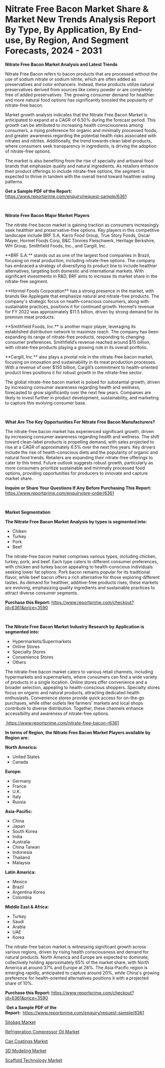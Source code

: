 <p><h1>Nitrate Free Bacon Market Share & Market New Trends Analysis Report By Type, By Application, By End-use, By Region, And Segment Forecasts, 2024 - 2031</h1></p><p><strong>Nitrate Free Bacon Market Analysis and Latest Trends</strong></p>
<p><p>Nitrate Free Bacon refers to bacon products that are processed without the use of sodium nitrate or sodium nitrite, which are often added as preservatives and color enhancers. Instead, these products utilize natural preservatives derived from sources like celery powder or are completely free of added preservatives. The growing consumer demand for healthier and more natural food options has significantly boosted the popularity of nitrate-free bacon.</p><p>Market growth analysis indicates that the Nitrate Free Bacon Market is anticipated to expand at a CAGR of 6.50% during the forecast period. This growth can be attributed to increasing health consciousness among consumers, a rising preference for organic and minimally processed foods, and greater awareness regarding the potential health risks associated with nitrates and nitrites. Additionally, the trend towards clean label products, where consumers seek transparency in ingredients, is driving the adoption of nitrate-free options. </p><p>The market is also benefiting from the rise of specialty and artisanal food brands that emphasize quality and natural ingredients. As retailers enhance their product offerings to include nitrate-free options, the segment is expected to thrive in tandem with the overall trend toward healthier eating patterns.</p></p>
<p><strong>Get a Sample PDF of the Report:&nbsp;</strong> <a href="https://www.reportprime.com/enquiry/request-sample/6361?utm_campaign=1144&utm_medium=2&utm_source=Github&utm_content=ia&utm_term=15112024&utm_id=nitrate-free-bacon">https://www.reportprime.com/enquiry/request-sample/6361</a></p>
<p>&nbsp;</p>
<p><strong>Nitrate Free Bacon Major Market Players</strong></p>
<p><p>The nitrate-free bacon market is gaining traction as consumers increasingly seek healthier and preservative-free options. Key players in this competitive landscape include BRF S.A, Karro Food Group, True Story Foods, Oscar Mayer, Hormel Foods Corp, B&C Tönnies Fleischwerk, Heritage Berkshire, WH Group, Smithfield Foods, Inc., and Cargill, Inc.</p><p>**BRF S.A.** stands out as one of the largest food companies in Brazil, focusing on meat production, including nitrate-free options. The company has embraced a strategy of diversifying its product line to include healthier alternatives, targeting both domestic and international markets. With significant investments in R&D, BRF aims to increase its market share in the nitrate-free segment.</p><p>**Hormel Foods Corporation** has a strong presence in the market, with brands like Applegate that emphasize natural and nitrate-free products. The company's strategic focus on health-conscious consumers, along with sustainable practices, positions it for continued growth. Hormel’s revenue for FY 2022 was approximately $11.5 billion, driven by strong demand for its premium meat products.</p><p>**Smithfield Foods, Inc.** is another major player, leveraging its established distribution network to maximize reach. The company has been expanding its range of nitrate-free products, responding to changing consumer preferences. Smithfield’s revenue reached around $15 billion, with nitrate-free products playing a growing role in its overall portfolio.</p><p>**Cargill, Inc.** also plays a pivotal role in the nitrate-free bacon market, focusing on innovation and sustainability in its meat production processes. With a revenue of over $150 billion, Cargill’s commitment to health-oriented product lines positions it for robust growth in the nitrate-free sector.</p><p>The global nitrate-free bacon market is poised for substantial growth, driven by increasing consumer awareness regarding health and wellness, forecasted to grow significantly over the next few years. Companies are likely to invest further in product development, sustainability, and marketing to capture this evolving consumer base.</p></p>
<p>&nbsp;</p>
<p><strong>What Are The Key Opportunities For Nitrate Free Bacon Manufacturers?</strong></p>
<p><p>The nitrate-free bacon market has experienced significant growth, driven by increasing consumer awareness regarding health and wellness. The shift toward clean-label products is propelling demand, with sales projected to rise at a CAGR of approximately 6.5% over the next five years. Key drivers include the rise of health-conscious diets and the popularity of organic and natural food trends. Retailers are expanding their nitrate-free offerings to cater to this trend. Future outlook suggests robust growth, particularly as more consumers prioritize sustainable and minimally processed food options, providing opportunities for producers to innovate and capture market share.</p></p>
<p><strong>Inquire or Share Your Questions If Any Before Purchasing This Report:</strong> <a href="https://www.reportprime.com/enquiry/pre-order/6361?utm_campaign=1144&utm_medium=2&utm_source=Github&utm_content=ia&utm_term=15112024&utm_id=nitrate-free-bacon">https://www.reportprime.com/enquiry/pre-order/6361</a></p>
<p>&nbsp;</p>
<p><strong>Market Segmentation</strong></p>
<p><strong>The Nitrate Free Bacon Market Analysis by types is segmented into:</strong></p>
<p><ul><li>Chiken</li><li>Turkey</li><li>Pork</li><li>Beef</li></ul></p>
<p><p>The nitrate-free bacon market comprises various types, including chicken, turkey, pork, and beef. Each type caters to different consumer preferences, with chicken and turkey bacon appealing to health-conscious individuals seeking lower fat options. Pork bacon remains popular for its traditional flavor, while beef bacon offers a rich alternative for those exploring different tastes. As demand for healthier, additive-free products rises, these markets are evolving, emphasizing quality ingredients and sustainable practices to attract diverse consumer segments.</p></p>
<p><strong>Purchase this Report:&nbsp;</strong><a href="https://www.reportprime.com/checkout?id=6361&price=3590&utm_campaign=1144&utm_medium=2&utm_source=Github&utm_content=ia&utm_term=15112024&utm_id=nitrate-free-bacon">https://www.reportprime.com/checkout?id=6361&price=3590</a></p>
<p>&nbsp;</p>
<p><strong>The Nitrate Free Bacon Market Industry Research by Application is segmented into:</strong></p>
<p><ul><li>Hypermarkets/Supermarkets</li><li>Online Stores</li><li>Specialty Stores</li><li>Convenience Stores</li><li>Others</li></ul></p>
<p><p>The nitrate-free bacon market caters to various retail channels, including hypermarkets and supermarkets, where consumers can find a wide variety of products in a single location. Online stores offer convenience and a broader selection, appealing to health-conscious shoppers. Specialty stores focus on organic and natural products, attracting dedicated health enthusiasts. Convenience stores provide quick access for on-the-go purchases, while other outlets like farmers' markets and local shops contribute to diverse distribution. Together, these channels enhance accessibility and awareness of nitrate-free options.</p></p>
<p><a href="https://www.reportprime.com/nitrate-free-bacon-r6361?utm_campaign=1144&utm_medium=2&utm_source=Github&utm_content=ia&utm_term=15112024&utm_id=nitrate-free-bacon">&nbsp;https://www.reportprime.com/nitrate-free-bacon-r6361</a></p>
<p><strong>In terms of Region, the Nitrate Free Bacon Market Players available by Region are:</strong></p>
<p>
    <p> <strong> North America: </strong>
        <ul>
            <li>United States</li>
            <li>Canada</li>
        </ul>
        </p> 
    <p> <strong> Europe: </strong>
        <ul>
            <li>Germany</li>
            <li>France</li>
            <li>U.K.</li>
            <li>Italy</li>
            <li>Russia</li>
        </ul>
        </p> 
    <p> <strong> Asia-Pacific: </strong>
        <ul>
            <li>China</li>
            <li>Japan</li>
            <li>South Korea</li>
            <li>India</li>
            <li>Australia</li>
            <li>China Taiwan</li>
            <li>Indonesia</li>
            <li>Thailand</li>
            <li>Malaysia</li>
        </ul>
        </p> 
    <p> <strong> Latin America: </strong>
        <ul>
            <li>Mexico</li>
            <li>Brazil</li>
            <li>Argentina Korea</li>
            <li>Colombia</li>
        </ul>
        </p> 
    <p> <strong> Middle East & Africa: </strong>
        <ul>
            <li>Turkey</li>
            <li>Saudi</li>
            <li>Arabia</li>
            <li>UAE</li>
            <li>Korea</li>
        </ul>
    </p>
    </p>
<p><p>The nitrate-free bacon market is witnessing significant growth across various regions, driven by rising health consciousness and demand for natural products. North America and Europe are expected to dominate, collectively holding approximately 65% of the market share, with North America at around 37% and Europe at 28%. The Asia-Pacific region is emerging rapidly, anticipated to capture around 20%, while China's growing preference for health-oriented alternatives positions it with a projected share of 10%.</p></p>
<p><strong>Purchase this Report: </strong><a href="https://www.reportprime.com/checkout?id=6361&price=3590&utm_campaign=1144&utm_medium=2&utm_source=Github&utm_content=ia&utm_term=15112024&utm_id=nitrate-free-bacon">https://www.reportprime.com/checkout?id=6361&price=3590</a></p>
<p>&nbsp;<strong>Get a Sample PDF of the Report:&nbsp;&nbsp;</strong><a href="https://www.reportprime.com/enquiry/request-sample/6361?utm_campaign=1144&utm_medium=2&utm_source=Github&utm_content=ia&utm_term=15112024&utm_id=nitrate-free-bacon">https://www.reportprime.com/enquiry/request-sample/6361</a></p>
<p><strong></strong></p>
<p><p><a href="https://www.linkedin.com/pulse/global-silobag-market-exploring-share-trends-future-growth-stokks-dahhe?utm_campaign=1144&utm_medium=2&utm_source=Github&utm_content=ia&utm_term=15112024&utm_id=nitrate-free-bacon">Silobag Market</a></p><p><a href="https://www.linkedin.com/pulse/refrigeration-compressor-oil-market-consolidation-impact-4qwye?utm_campaign=1144&utm_medium=2&utm_source=Github&utm_content=ia&utm_term=15112024&utm_id=nitrate-free-bacon">Refrigeration Compressor Oil Market</a></p><p><a href="https://www.linkedin.com/pulse/can-coatings-market-industry-trends-forecast-period-from-2024-4g8lf?utm_campaign=1144&utm_medium=2&utm_source=Github&utm_content=ia&utm_term=15112024&utm_id=nitrate-free-bacon">Can Coatings Market</a></p><p><a href="https://issuu.com/reportprime-2/docs/3d-modeling-market-size-2030.pptx_fd56b6f8cc05f1?utm_campaign=1144&utm_medium=2&utm_source=Github&utm_content=ia&utm_term=15112024&utm_id=nitrate-free-bacon">3D Modeling Market</a></p><p><a href="https://issuu.com/reportprime-2/docs/scaffold-technology-market-size-203_2e14441ec0ac2e?utm_campaign=1144&utm_medium=2&utm_source=Github&utm_content=ia&utm_term=15112024&utm_id=nitrate-free-bacon">Scaffold Technology Market</a></p></p>